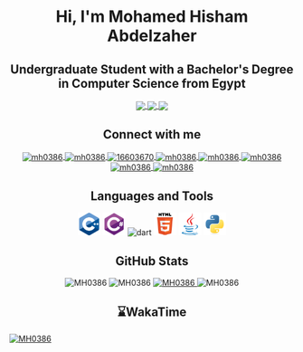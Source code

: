 <h1 align="center">Hi, I'm Mohamed Hisham Abdelzaher</h1>
<h2 align="center">Undergraduate Student with a Bachelor's Degree in Computer Science from Egypt</h2>

<p align="center">
    <a href="https://visitcount.itsvg.in/analytics/MH0386" target="blank">
        <img align="center" src="https://visitcount.itsvg.in/api?id=MH0386&label=Profile%20Views&color=12&icon=0&pretty=true" />
    </a>
    <a href="https://wakatime.com/@MH0386" target="blank">
        <img align="center" src="https://wakatime.com/badge/user/e4d8d817-59ad-4a5a-8eb5-e35ff92d6626.svg" />
    </a>
    <a href="https://www.codewars.com/users/MH0386" target="blank">
        <img align="center" src="https://www.codewars.com/users/MH0386/badges/micro" />
    </a>
</p>

<h2 align="center">Connect with me</h2>
<p align="center">
  <a href="https://twitter.com/mh0386" target="blank">
    <img align="center" src="https://raw.githubusercontent.com/rahuldkjain/github-profile-readme-generator/master/src/images/icons/Social/twitter.svg" alt="mh0386" height="30" width="40" />
  </a>
  <a href="https://linkedin.com/in/mh0386" target="blank">
    <img align="center" src="https://raw.githubusercontent.com/rahuldkjain/github-profile-readme-generator/master/src/images/icons/Social/linked-in-alt.svg" alt="mh0386" height="30" width="40" />
  </a>
  <a href="https://stackoverflow.com/users/16603670" target="blank">
    <img align="center" src="https://raw.githubusercontent.com/rahuldkjain/github-profile-readme-generator/master/src/images/icons/Social/stack-overflow.svg" alt="16603670" height="30" width="40" />
  </a>
  <a href="https://kaggle.com/mh0386" target="blank">
    <img align="center" src="https://raw.githubusercontent.com/rahuldkjain/github-profile-readme-generator/master/src/images/icons/Social/kaggle.svg" alt="mh0386" height="30" width="40" />
  </a>
  <a href="https://fb.com/mh0386" target="blank">
    <img align="center" src="https://raw.githubusercontent.com/rahuldkjain/github-profile-readme-generator/master/src/images/icons/Social/facebook.svg" alt="mh0386" height="30" width="40" />
  </a>
  <a href="https://www.hackerrank.com/mh0386" target="blank">
    <img align="center" src="https://raw.githubusercontent.com/rahuldkjain/github-profile-readme-generator/master/src/images/icons/Social/hackerrank.svg" alt="mh0386" height="30" width="40" />
  </a>
  <a href="https://www.leetcode.com/mh0386" target="blank">
    <img align="center" src="https://raw.githubusercontent.com/rahuldkjain/github-profile-readme-generator/master/src/images/icons/Social/leet-code.svg" alt="mh0386" height="30" width="40" />
  </a>
  <a href="https://www.codewars.com/users/MH0386" target="blank">
    <img align="center" src="https://www.codewars.com/packs/assets/logo.61192cf7.svg" alt="mh0386" height="30" />
  </a>
</p>

<h2 align="center">Languages and Tools</h2>
<p align="center"> 
  <img src="https://raw.githubusercontent.com/devicons/devicon/master/icons/cplusplus/cplusplus-original.svg" alt="cplusplus" width="40" height="40"/> 
  <img src="https://raw.githubusercontent.com/devicons/devicon/master/icons/csharp/csharp-original.svg" alt="csharp" width="40" height="40"/>
  <img src="https://www.vectorlogo.zone/logos/dartlang/dartlang-icon.svg" alt="dart" width="40" height="40"/>
  <img src="https://raw.githubusercontent.com/devicons/devicon/master/icons/html5/html5-original-wordmark.svg" alt="html5" width="40" height="40"/>
  <img src="https://raw.githubusercontent.com/devicons/devicon/master/icons/java/java-original.svg" alt="java" width="40" height="40"/>
  <img src="https://raw.githubusercontent.com/devicons/devicon/master/icons/python/python-original.svg" alt="python" width="40" height="40"/>
</p>

<h2 align="center">GitHub Stats</h2>
<p align="center"> 
  <img src="https://github-readme-stats.vercel.app/api?username=MH0386&theme=dark&hide_border=true&include_all_commits=true&count_private=true" alt="MH0386" />
  <img src="https://github-readme-streak-stats.herokuapp.com/?user=MH0386&theme=dark&hide_border=true" alt="MH0386" />
  <a href="https://wakatime.com/@MH0386">
    <img src="https://github-readme-stats.vercel.app/api/wakatime?username=MH0386&theme=dark&hide_border=true" alt="MH0386" />
  </a>
  <img src="https://github-readme-stats.vercel.app/api/top-langs/?username=MH0386&theme=dark&hide_border=true&include_all_commits=true&count_private=true&layout=compact" alt="MH0386" height="150">
</p>

<h2 align="center">⌛WakaTime</h2>
<a href="https://wakatime.com/@MH0386">
  <img src="https://wakatime.com/share/@MH0386/a4a70624-a962-4d26-a403-7dba16508b33.svg" alt="MH0386" />
</a>
